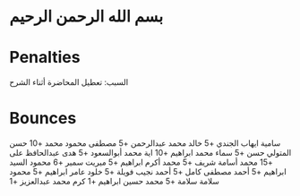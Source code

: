 # بسم الله الرحمن الرحيم

# Penalties
السبب: تعطيل المحاضرة أثناء الشرح

# Bounces
سامية ايهاب الجندي +5
خالد محمد عبدالرحمن +5
مصطفى محمود محمد +10
حسن المتولي حسن +5
سماء محمد ابراهيم +10
اية محمد أبوالسعود +5
هدى عبدالحافظ على +15
محمد أسامة شريف +5
محمد أكرم ابراهيم +5
ميريت سمير +6
محمود السيد ابراهيم +5
أحمد مصطفى كامل +5
أحمد نجيب فويلة +5
خلود عامر ابراهيم +5
محمود سلامة سلامة +5
محمد حسين ابراهيم +1
كرم محمد عبدالعزيز +1